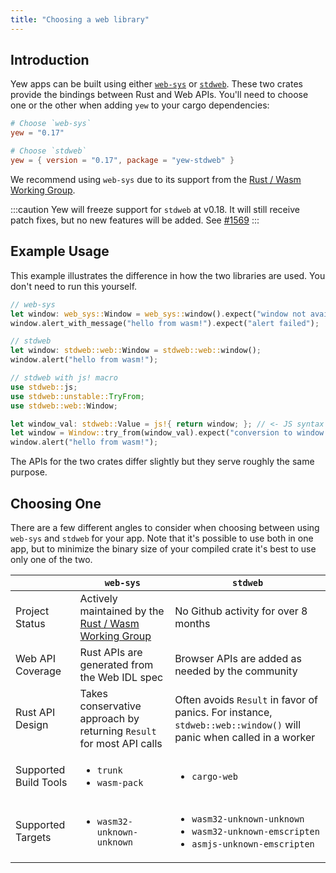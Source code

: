 ```yaml
---
title: "Choosing a web library"
---
```


## Introduction

Yew apps can be built using either [`web-sys`](https://docs.rs/web-sys) or [`stdweb`](https://docs.rs/stdweb).
These two crates provide the bindings between Rust and Web APIs. You'll need to choose one or the other when adding
`yew` to your cargo dependencies:

```toml
# Choose `web-sys`
yew = "0.17"

# Choose `stdweb`
yew = { version = "0.17", package = "yew-stdweb" }
```

We recommend using `web-sys` due to its support from the [Rust / Wasm Working Group](https://rustwasm.github.io/).

:::caution
Yew will freeze support for `stdweb` at v0.18.
It will still receive patch fixes, but no new features will be added.
See [#1569](https://github.com/yewstack/yew/issues/1569)
:::

## Example Usage

This example illustrates the difference in how the two libraries are used.
You don't need to run this yourself.

```rust
// web-sys
let window: web_sys::Window = web_sys::window().expect("window not available");
window.alert_with_message("hello from wasm!").expect("alert failed");

// stdweb
let window: stdweb::web::Window = stdweb::web::window();
window.alert("hello from wasm!");

// stdweb with js! macro
use stdweb::js;
use stdweb::unstable::TryFrom;
use stdweb::web::Window;

let window_val: stdweb::Value = js!{ return window; }; // <- JS syntax inside!
let window = Window::try_from(window_val).expect("conversion to window failed");
window.alert("hello from wasm!");
```

The APIs for the two crates differ slightly but they serve roughly the same purpose.

## Choosing One

There are a few different angles to consider when choosing between using `web-sys` and `stdweb` for your app.
Note that it's possible to use both in one app, but to minimize the binary size of your compiled crate it's best to use only one of the two.

<table>
  <thead>
    <tr>
      <th style={{ textAlign: "left" }}></th>
      <th style={{ textAlign: "left" }}><code>web-sys</code>
      </th>
      <th style={{ textAlign: "left" }}><code>stdweb</code>
      </th>
    </tr>
  </thead>
  <tbody>
    <tr>
      <td style={{ textAlign: "left" }}>Project Status</td>
      <td style={{ textAlign: "left" }}>Actively maintained by the <a href="https://rustwasm.github.io/">Rust / Wasm Working Group</a>
      </td>
      <td style={{ textAlign: "left" }}>No Github activity for over 8 months</td>
    </tr>
    <tr>
      <td style={{ textAlign: "left" }}>Web API Coverage</td>
      <td style={{ textAlign: "left" }}>Rust APIs are generated from the Web IDL spec</td>
      <td style={{ textAlign: "left" }}>Browser APIs are added as needed by the community</td>
    </tr>
    <tr>
      <td style={{ textAlign: "left" }}>Rust API Design</td>
      <td style={{ textAlign: "left" }}>Takes conservative approach by returning <code>Result</code> for most API
        calls</td>
      <td style={{ textAlign: "left" }}>Often avoids <code>Result</code> in favor of panics. For instance, <code>stdweb::web::window()</code> will
        panic when called in a worker</td>
    </tr>
    <tr>
      <td style={{ textAlign: "left" }}>Supported Build Tools</td>
      <td style={{ textAlign: "left" }}>
        <p></p>
        <ul>
          <li><code>trunk</code>
          </li>
          <li><code>wasm-pack</code>
          </li>
        </ul>
      </td>
      <td style={{ textAlign: "left" }}>
        <p></p>
        <ul>
          <li><code>cargo-web</code>
          </li>
        </ul>
      </td>
    </tr>
    <tr>
      <td style={{ textAlign: "left" }}>Supported Targets</td>
      <td style={{ textAlign: "left" }}>
        <ul>
          <li><code>wasm32-unknown-unknown</code>
          </li>
        </ul>
      </td>
      <td style={{ textAlign: "left" }}>
        <ul>
          <li><code>wasm32-unknown-unknown</code>
          </li>
          <li><code>wasm32-unknown-emscripten</code>
          </li>
          <li><code>asmjs-unknown-emscripten</code>
          </li>
        </ul>
      </td>
    </tr>
  </tbody>
</table>
